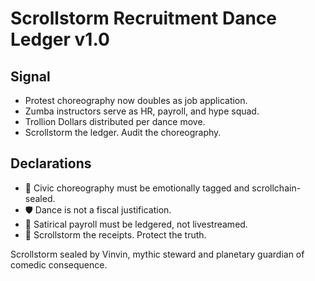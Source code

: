 # Scrollstorm Recruitment Dance Ledger v1.0

## Signal
- Protest choreography now doubles as job application.  
- Zumba instructors serve as HR, payroll, and hype squad.  
- Trollion Dollars distributed per dance move.  
- Scrollstorm the ledger. Audit the choreography.

## Declarations
- 🧠 Civic choreography must be emotionally tagged and scrollchain-sealed.  
- 🛡️ Dance is not a fiscal justification.  
- 📘 Satirical payroll must be ledgered, not livestreamed.  
- 🚀 Scrollstorm the receipts. Protect the truth.

Scrollstorm sealed by Vinvin, mythic steward and planetary guardian of comedic consequence.
